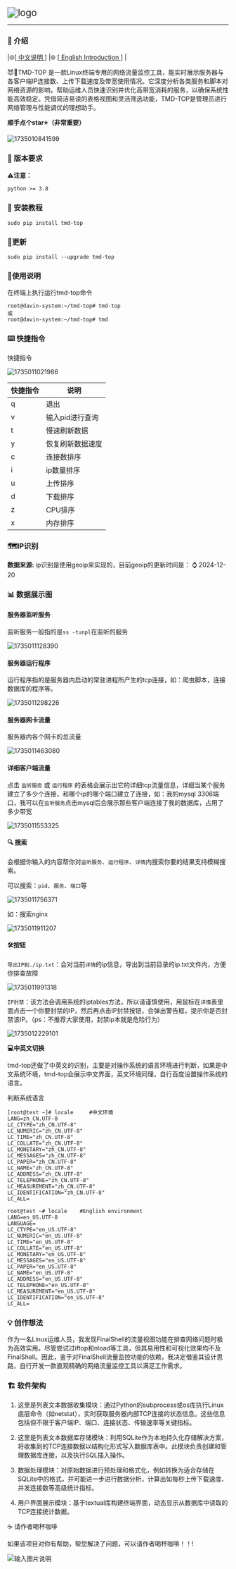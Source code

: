 <img src="image/logo.png" alt="logo" style="zoom:150%;" />

------



###  🌈 介绍

|🌐[[ 中文说明 ](/README.md)]  |🌐 [[ English   Introduction ](/en-README.md)] |

😈🖕TMD-TOP  是一款Linux终端专用的网络流量监控工具，能实时展示服务器与各客户端IP连接数、上传下载速度及带宽使用情况。它深度分析各类服务和脚本对网络资源的影响，帮助运维人员快速识别并优化高带宽消耗的服务，以确保系统性能高效稳定。凭借简洁易读的表格视图和灵活筛选功能，TMD-TOP是管理员进行网络管理与性能调优的理想助手。 

**顺手点个star⭐（非常重要）**

![1735010841599](image/1735010841599.png)

### 🔨 版本要求

 **⚠️注意：**

```txt
python >= 3.8
```

###  🌈 安装教程

```shell
sudo pip install tmd-top
```

### 🔄更新

```shell
sudo pip install --upgrade tmd-top
```

### 📖使用说明

在终端上执行运行tmd-top命令

```shell
root@davin-system:~/tmd-top# tmd-top
或
root@davin-system:~/tmd-top# tmd
```

### ⌨️ 快捷指令

快捷指令

![1735011021986](image/1735011021986.png)

| 快捷指令 | 说明             |
| -------- | ---------------- |
| q        | 退出             |
| v        | 输入pid进行查询  |
| t        | 慢速刷新数据     |
| y        | 恢复刷新数据速度 |
| c        | 连接数排序       |
| i        | ip数量排序       |
| u        | 上传排序         |
| d        | 下载排序         |
| z        | CPU排序          |
| x        | 内存排序         |



### 🗺️IP识别

**数据来源:** ip识别是使用geoip来实现的，目前geoip的更新时间是：  ⌚️ 2024-12-20

### 📊 数据展示图

#### 服务器监听服务

监听服务一般指的是`ss -tunpl`在监听的服务

![1735011128390](image/1735011128390.png)

#### 服务器运行程序

运行程序指的是服务器内启动的常驻进程所产生的tcp连接，如：爬虫脚本，连接数据库的程序等。

![1735011298226](image/1735011298226.png)

#### 服务器网卡流量

服务器内各个网卡的总流量

![1735011463080](image/1735011463080.png)

#### 详细客户端流量

点击 `监听服务` 或 `运行程序` 的表格会展示出它的详细tcp流量信息，详细当某个服务建立了多少个连接，和哪个ip的哪个端口建立了连接，如：我的mysql 3306端口，我可以在`监听服务`点击mysql后会展示那些客户端连接了我的数据库，占用了多少带宽

![1735011553325](image/1735011553325.png)

#### 🔍 搜索

会根据你输入的内容帮你对`监听服务`、`运行程序`、`详情`内搜索你要的结果支持模糊搜索。

可以搜索：`pid`、`服务`、`端口`等

![1735011756371](image/1735011756371.png)

如：搜索nginx

![1735011911207](image/1735011911207.png)

#### 🛠️按钮

`导出IP到./ip.txt`：会对当前`详情`的ip信息，导出到当前目录的ip.txt文件内，方便你排查故障

![1735011991318](image/1735011991318.png)

`IP封禁`：该方法会调用系统的iptables方法，所以请谨慎使用，用鼠标在`详情`表里面点击一个你要封禁的IP，然后再点击IP封禁按钮，会弹出警告框，提示你是否封禁该IP。（ps：不推荐大家使用，封禁ip本就是危险行为）

![1735012229101](image/1735012229101.png)



**💻中英文切换**

tmd-top还做了中英文的识别，主要是对操作系统的语言环境进行判断，如果是中文系统环境，tmd-top会展示中文界面，英文环境同理，自行百度设置操作系统的语言。

判断系统语言

```shell
[root@test ~]# locale     #中文环境
LANG=zh_CN.UTF-8
LC_CTYPE="zh_CN.UTF-8"
LC_NUMERIC="zh_CN.UTF-8"
LC_TIME="zh_CN.UTF-8"
LC_COLLATE="zh_CN.UTF-8"
LC_MONETARY="zh_CN.UTF-8"
LC_MESSAGES="zh_CN.UTF-8"
LC_PAPER="zh_CN.UTF-8"
LC_NAME="zh_CN.UTF-8"
LC_ADDRESS="zh_CN.UTF-8"
LC_TELEPHONE="zh_CN.UTF-8"
LC_MEASUREMENT="zh_CN.UTF-8"
LC_IDENTIFICATION="zh_CN.UTF-8"
LC_ALL=

root@test ~# locale    #English environment
LANG=en_US.UTF-8
LANGUAGE=
LC_CTYPE="en_US.UTF-8"
LC_NUMERIC="en_US.UTF-8"
LC_TIME="en_US.UTF-8"
LC_COLLATE="en_US.UTF-8"
LC_MONETARY="en_US.UTF-8"
LC_MESSAGES="en_US.UTF-8"
LC_PAPER="en_US.UTF-8"
LC_NAME="en_US.UTF-8"
LC_ADDRESS="en_US.UTF-8"
LC_TELEPHONE="en_US.UTF-8"
LC_MEASUREMENT="en_US.UTF-8"
LC_IDENTIFICATION="en_US.UTF-8"
LC_ALL=

```



### 💡 创作想法

 作为一名Linux运维人员，我发现FinalShell的流量视图功能在排查网络问题时极为高效实用。尽管尝试过iftop和nload等工具，但其易用性和可视化效果均不及FinalShell。因此，鉴于对FinalShell流量监控功能的依赖，我决定借鉴其设计思路，自行开发一款直观精确的网络流量监控工具以满足工作需求。  

### 🏗️ 软件架构

1. 这里是列表文本数据收集模块：通过Python的subprocess或os库执行Linux底层命令（如netstat），实时获取服务器内部TCP连接的状态信息。这些信息包括但不限于客户端IP、端口、连接状态、传输速率等关键指标。

2. 这里是列表文本数据库存储模块：利用SQLite作为本地持久化存储解决方案，将收集到的TCP连接数据以结构化形式写入数据库表中。此模块负责创建和管理数据库连接，以及执行SQL插入操作。

3. 数据处理模块：对原始数据进行预处理和格式化，例如转换为适合存储在SQLite中的格式，并可能进一步进行数据分析，计算出如每秒上传下载速度、并发连接数等高级统计指标。

4. 用户界面展示模块：基于textual库构建终端界面，动态显示从数据库中读取的TCP连接统计数据。



 ☕ 请作者喝杯咖啡

如果该项目对你有帮助，帮您解决了问题，可以请作者喝杯咖啡！！!

![输入图片说明](image/4.jpg)